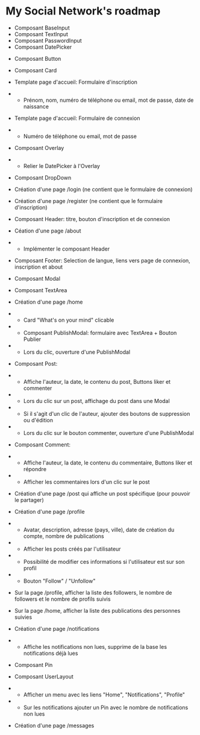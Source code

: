 # My Social Network's roadmap

- Composant BaseInput
- Composant TextInput
- Composant PasswordInput
- Composant DatePicker
+ Composant Button
- Composant Card
- Template page d'accueil: Formulaire d'inscription
- - Prénom, nom, numéro de téléphone ou email, mot de passe, date de naissance
- Template page d'accueil: Formulaire de connexion
- - Numéro de téléphone ou email, mot de passe

- Composant Overlay
- - Relier le DatePicker à l'Overlay
- Composant DropDown
- Création d'une page /login (ne contient que le formulaire de connexion)
- Création d'une page /register (ne contient que le formulaire d'inscription)
- Composant Header: titre, bouton d'inscription et de connexion
- Céation d'une page /about
- - Implémenter le composant Header
- Composant Footer: Selection de langue, liens vers page de connexion, inscription et about

- Composant Modal
- Composant TextArea
- Création d'une page /home
- - Card "What's on your mind" clicable
- - Composant PublishModal: formulaire avec TextArea + Bouton Publier
- - Lors du clic, ouverture d'une PublishModal
- Composant Post:
- - Affiche l'auteur, la date, le contenu du post, Buttons liker et commenter
- - Lors du clic sur un post, affichage du post dans une Modal
- - Si il s'agit d'un clic de l'auteur, ajouter des boutons de suppression ou d'édition
- - Lors du clic sur le bouton commenter, ouverture d'une PublishModal
- Composant Comment:
- - Affiche l'auteur, la date, le contenu du commentaire, Buttons liker et répondre
- - Afficher les commentaires lors d'un clic sur le post
- Création d'une page /post qui affiche un post spécifique (pour pouvoir le partager)

- Création d'une page /profile
- - Avatar, description, adresse (pays, ville), date de création du compte, nombre de publications
- - Afficher les posts créés par l'utilisateur
- - Possibilité de modifier ces informations si l'utilisateur est sur son profil

- - Bouton "Follow" / "Unfollow"
- Sur la page /profile, afficher la liste des followers, le nombre de followers et le nombre de profils suivis
- Sur la page /home, afficher la liste des publications des personnes suivies

- Création d'une page /notifications
- - Affiche les notifications non lues, supprime de la base les notifications déjà lues

- Composant Pin
- Composant UserLayout
- - Afficher un menu avec les liens "Home", "Notifications", "Profile"
- - Sur les notifications ajouter un Pin avec le nombre de notifications non lues

- Création d'une page /messages
